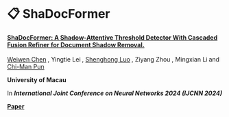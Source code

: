 # 📋 ShaDocFormer

<b><a href='https://arxiv.org/abs/2309.06670'>ShaDocFormer: A Shadow-Attentive Threshold Detector With Cascaded Fusion Refiner for Document Shadow Removal.</a> </b>
<div>
<span class="author-block">
  <a href='https://github.com/kilito777'>Weiwen Chen</a><sup> 
</span>,
  <span class="author-block">
    Yingtie Lei</a><sup>
  </span>,
  <span class="author-block">
   <a href='https://shenghongluo.github.io/'> Shenghong Luo</a><sup>
  </span>,
  <span class="author-block">
    Ziyang Zhou</a><sup>
  </span>,
  <span class="author-block">
    Mingxian Li</a><sup>
  </span> and
  <span class="author-block">
    <a href="https://www.cis.um.edu.mo/~cmpun/" target="_blank">Chi-Man Pun</a><sup> 
  </span>
</div>


<b>University of Macau</b>


In <b>_International Joint Conference on Neural Networks 2024 (IJCNN 2024)_<b>


[Paper](https://arxiv.org/abs/2309.06670) 
